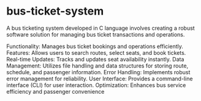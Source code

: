 # bus-ticket-system
A bus ticketing system developed in C language involves creating a robust software solution for managing bus ticket transactions and operations.

Functionality: Manages bus ticket bookings and operations efficiently.
Features: Allows users to search routes, select seats, and book tickets.
Real-time Updates: Tracks and updates seat availability instantly.
Data Management: Utilizes file handling and data structures for storing route, schedule, and passenger information.
Error Handling: Implements robust error management for reliability.
User Interface: Provides a command-line interface (CLI) for user interaction.
Optimization: Enhances bus service efficiency and passenger convenience
